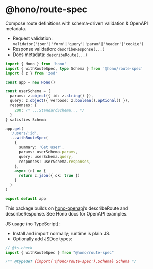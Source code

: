 # @hono/route-spec

Compose route definitions with schema-driven validation & OpenAPI metadata.

- Request validation: `validator('json'|'form'|'query'|'param'|'header'|'cookie')`
- Response validation: `describeResponse(...)`
- Docs metadata: `describeRoute(...)`

```ts
import { Hono } from 'hono'
import { withRouteSpec, type Schema } from '@hono/route-spec'
import { z } from 'zod'

const app = new Hono()

const userSchema = {
  params: z.object({ id: z.string() }),
  query: z.object({ verbose: z.boolean().optional() }),
  responses: {
    200: /* ...StandardSchema... */
  }
} satisfies Schema

app.get(
  '/users/:id',
  ...withRouteSpec(
    {
      summary: 'Get user',
      params: userSchema.params,
      query: userSchema.query,
      responses: userSchema.responses,
    },
    async (c) => {
      return c.json({ ok: true })
    }
  )
)

export default app
```

This package builds on [hono-openapi](https://github.com/rhinobase/hono-openapi)’s describeRoute and describeResponse. See Hono docs for OpenAPI examples.

JS usage (no TypeScript):

- Install and import normally; runtime is plain JS.
- Optionally add JSDoc types:

```js
// @ts-check
import { withRouteSpec } from "@hono/route-spec"

/** @typedef {import('@hono/route-spec').Schema} Schema */
```
